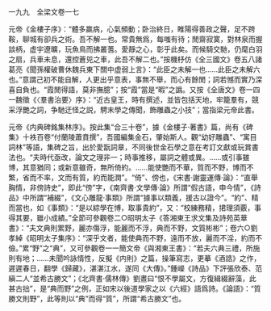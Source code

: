 一九九　全梁文卷一七

元帝《金樓子序》：“體多羸病，心氣頻動；卧治終日，睢陽得善政之聲，足不跨鞍，聊城有卻兵之術。吾不解一也。常貴無爲，每嗤有待；閒齋寂寞，對林泉而握談柄，虚宇遼曠，玩魚鳥而拂叢蓍。愛靜之心，彰乎此矣。而候騎交馳，仍麾白羽之扇，兵車未息，還控蒼兕之車，此吾不解二也。”按機杼仿《全三國文》卷五八諸葛亮《聞孫權破曹休魏兵東下關中虚弱上言》：“此臣之未解一也……此臣之未解六也。”意謂己初不能自解，人更出乎意表，事無不舉，而心有餘閒；詞若憾而實乃深喜自負也。“霞閒得語，莫非撫臆”；按“霞”當是“暇”之譌。又按《全唐文》卷一四一魏徵《〈羣書治要〉序》：“近古皇王，時有撰述，並皆包括天地，牢籠羣有，競采浮艷之詞，争馳迂怪之説，騁末學之傳聞，飾雕蟲之小技”；當指梁元帝此書。

元帝《内典碑銘集林序》。按此集“合三十卷”，據《金樓子·著書》篇，尚有《碑集》十袟百卷“付蘭陵蕭賁撰”，吾國編集金石，肇始斯人。觀“幼好雕蟲”、“寓目詞林”等語，集碑之旨，出於愛翫詞章，不同後世金石學之意在考訂文獻或玩賞書法也。“夫時代亟改，論文之理非一；時事推移，屬詞之體或異。……或引事雖博，其意猶同；或新意雖奇，無所倚約。……能使艷而不華，質而不野，博而不繁，省而不率，文而有質，約而能潤”。“倚”、傍也，《宋書·謝靈運傳·論》：“直舉胸情，非傍詩史”，即此“傍”字，《南齊書·文學傳·論》所謂“假古語，申今情”，《詩品》中所謂“補綴”，《文心雕龍·事類》所謂“據事以類義，援古以證今”。“約”、精而當也，如《事類》：“是以綜學在博，取事貴約”，又：“校練務精，捃理須覈，事得其要，雖小成績。”全節可參觀卷二○昭明太子《答湘東王求文集及詩苑英華書》：“夫文典則累野，麗亦傷浮，能麗而不浮，典而不野，文質彬彬”；卷六○劉孝綽《昭明太子集序》：“深乎文者，能使典而不野，遠而不放，麗而不淫，約而不儉。”累“野”之“典”，又可參觀卷一一簡文帝《與湘東王書》：“若夫六典三禮，所施則有地；……未聞吟詠情性，反擬《内則》之篇，操筆寫志，更摹《酒誥》之作，遲遲春日，翻學《歸藏》，湛湛江水，遂同《大傳》。”鍾嶸《詩品》下評張欣泰、范縝二人“並希古勝文”；《北齊書·儒林傳》劉晝曰“恨不學屬文，方復緝綴辭藻，此甚古拙”，是“典而野”之例，正如宋以後道學家之以《六經》語爲詩。《論語》：“質勝文則野”，此等則以“典”而得“質”，所謂“希古勝文”也。